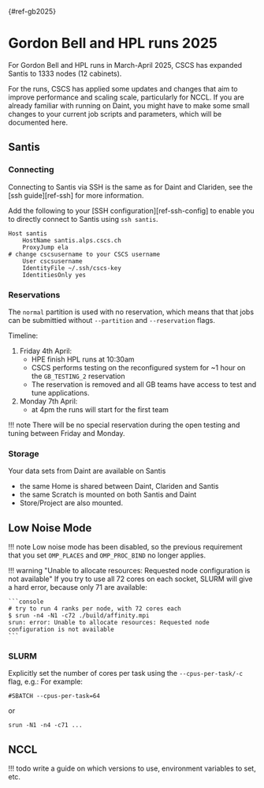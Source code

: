 [](){#ref-gb2025}
# Gordon Bell and HPL runs 2025

For Gordon Bell and HPL runs in March-April 2025, CSCS has expanded Santis to 1333 nodes (12 cabinets).

For the runs, CSCS has applied some updates and changes that aim to improve performance and scaling scale, particularly for NCCL.
If you are already familiar with running on Daint, you might have to make some small changes to your current job scripts and parameters, which will be documented here.

## Santis

### Connecting

Connecting to Santis via SSH is the same as for Daint and Clariden, see the [ssh guide][ref-ssh] for more information.

Add the following to your [SSH configuration][ref-ssh-config] to enable you to directly connect to Santis using `ssh santis`.
```
Host santis
    HostName santis.alps.cscs.ch
    ProxyJump ela
# change cscsusername to your CSCS username
    User cscsusername
    IdentityFile ~/.ssh/cscs-key
    IdentitiesOnly yes
```

### Reservations

The `normal` partition is used with no reservation, which means that that jobs can be submittied without `--partition` and `--reservation` flags.

Timeline:

1. Friday 4th April:
    * HPE finish HPL runs at 10:30am
    * CSCS performs testing on the reconfigured system for ~1 hour on the `GB_TESTING_2` reservation
    * The reservation is removed and all GB teams have access to test and tune applications.
2. Monday 7th April:
    * at 4pm the runs will start for the first team

!!! note
    There will be no special reservation during the open testing and tuning between Friday and Monday.

### Storage

Your data sets from Daint are available on Santis

* the same Home is shared between Daint, Clariden and Santis
* the same Scratch is mounted on both Santis and Daint
* Store/Project are also mounted.

## Low Noise Mode

!!! note
    Low noise mode has been disabled, so the previous requirement that you set `OMP_PLACES` and `OMP_PROC_BIND` no longer applies.

!!! warning "Unable to allocate resources: Requested node configuration is not available"
    If you try to use all 72 cores on each socket, SLURM will give a hard error, because only 71 are available:

    ```console
    # try to run 4 ranks per node, with 72 cores each
    $ srun -n4 -N1 -c72 ./build/affinity.mpi
    srun: error: Unable to allocate resources: Requested node configuration is not available
    ```

### SLURM

Explicitly set the number of cores per task using the `--cpus-per-task/-c` flag, e.g.:
For example:
```
#SBATCH --cpus-per-task=64
```
or
```
srun -N1 -n4 -c71 ...
```

## NCCL

!!! todo
    write a guide on which versions to use, environment variables to set, etc.
